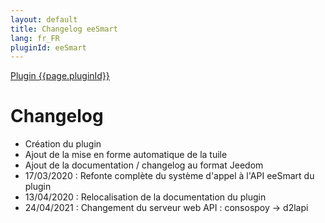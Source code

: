 ```yaml
---
layout: default
title: Changelog eeSmart
lang: fr_FR
pluginId: eeSmart
---
```


<div id="title">
<a href="../../../{{site.baseurl}}/{{page.pluginId}}/{{page.lang}}">Plugin {{page.pluginId}}</a>
</div>

Changelog
===
- Création du plugin
- Ajout de la mise en forme automatique de la tuile
- Ajout de la documentation / changelog au format Jeedom
- 17/03/2020 : Refonte complète du système d'appel à l'API eeSmart du plugin
- 13/04/2020 : Relocalisation de la documentation du plugin
- 24/04/2021 : Changement du serveur web API : consospoy -> d2lapi
